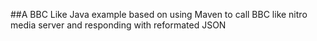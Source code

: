 ##A BBC Like Java example based on using Maven to call BBC like nitro media server and responding with reformated JSON
